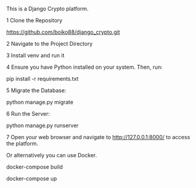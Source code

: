 This is a Django Crypto platform.

1 Clone the Repository

https://github.com/boiko88/django_crypto.git

2 Navigate to the Project Directory

3 Install venv and run it

4 Ensure you have Python installed on your system. Then, run:

pip install -r requirements.txt

5 Migrate the Database:

python manage.py migrate

6 Run the Server:

python manage.py runserver

7 Open your web browser and navigate to http://127.0.0.1:8000/ to access the platform.


Or alternatively you can use Docker. 

docker-compose build

docker-compose up